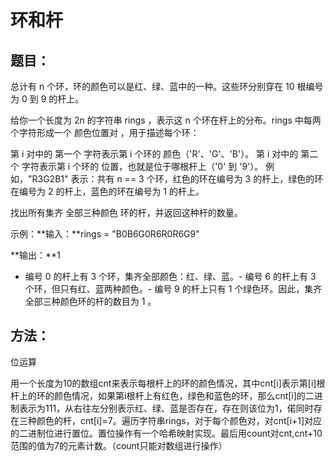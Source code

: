 # 环和杆

## 题目：

总计有 n 个环，环的颜色可以是红、绿、蓝中的一种。这些环分别穿在 10 根编号为 0 到 9 的杆上。

给你一个长度为 2n 的字符串 rings ，表示这 n 个环在杆上的分布。rings 中每两个字符形成一个 颜色位置对 ，用于描述每个环：

第 i 对中的 第一个 字符表示第 i 个环的 颜色（'R'、'G'、'B'）。
第 i 对中的 第二个 字符表示第 i 个环的 位置，也就是位于哪根杆上（'0' 到 '9'）。
例如，"R3G2B1" 表示：共有 n == 3 个环，红色的环在编号为 3 的杆上，绿色的环在编号为 2 的杆上，蓝色的环在编号为 1 的杆上。

找出所有集齐 全部三种颜色 环的杆，并返回这种杆的数量。

示例：**输入：**rings = "B0B6G0R6R0R6G9"

**输出：**1

- 编号 0 的杆上有 3 个环，集齐全部颜色：红、绿、蓝。- 编号 6 的杆上有 3 个环，但只有红、蓝两种颜色。- 编号 9 的杆上只有 1 个绿色环。因此，集齐全部三种颜色环的杆的数目为 1 。



## 方法：

位运算

用一个长度为10的数组cnt来表示每根杆上的环的颜色情况，其中cnt[i]表示第[i]根杆上的环的颜色情况，如果第i根杆上有红色，绿色和蓝色的环，那么cnt[i]的二进制表示为111，从右往左分别表示红、绿、蓝是否存在，存在则该位为1，偌同时存在三种颜色的杆，cnt[i]=7。遍历字符串rings，对于每个颜色对，对cnt[i+1]对应的二进制位进行置位。置位操作有一个哈希映射实现。最后用count对cnt,cnt+10范围的值为7的元素计数。（count只能对数组进行操作）
